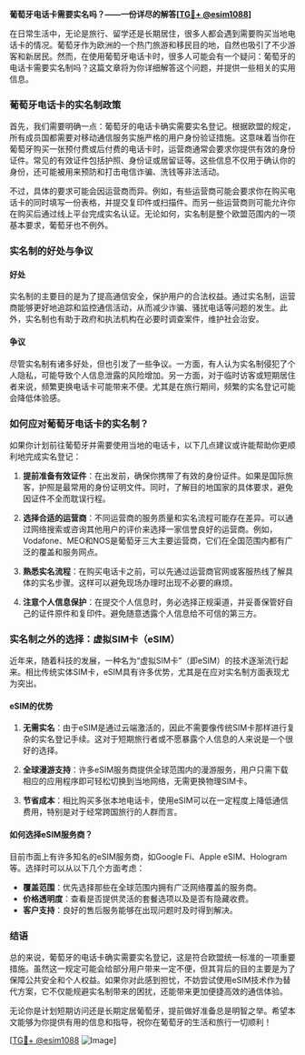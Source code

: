 **葡萄牙电话卡需要实名吗？——一份详尽的解答[[TG💪+ @esim1088](https://t.me/s/esim1088)]**

在日常生活中，无论是旅行、留学还是长期居住，很多人都会遇到需要购买当地电话卡的情况。葡萄牙作为欧洲的一个热门旅游和移民目的地，自然也吸引了不少游客和新居民。然而，在使用葡萄牙电话卡时，很多人可能会有一个疑问：葡萄牙的电话卡需要实名制吗？这篇文章将为你详细解答这个问题，并提供一些相关的实用信息。

### 葡萄牙电话卡的实名制政策

首先，我们需要明确一点：葡萄牙的电话卡确实需要实名登记。根据欧盟的规定，所有成员国都需要对移动通信服务实施严格的用户身份验证措施。这意味着当你在葡萄牙购买一张预付费或后付费的电话卡时，运营商通常会要求你提供有效的身份证件。常见的有效证件包括护照、身份证或居留证等。这些信息不仅用于确认你的身份，还可能被用来预防和打击电信诈骗、洗钱等非法活动。

不过，具体的要求可能会因运营商而异。例如，有些运营商可能会要求你在购买电话卡的同时填写一份表格，并提交复印件或扫描件。而另一些运营商则可能允许你在购买后通过线上平台完成实名认证。无论如何，实名制是整个欧盟范围内的一项基本要求，葡萄牙也不例外。

### 实名制的好处与争议

#### 好处

实名制的主要目的是为了提高通信安全，保护用户的合法权益。通过实名制，运营商能够更好地追踪和监控通信活动，从而减少诈骗、骚扰电话等问题的发生。此外，实名制也有助于政府和执法机构在必要时调查案件，维护社会治安。

#### 争议

尽管实名制有诸多好处，但也引发了一些争议。一方面，有人认为实名制侵犯了个人隐私，可能导致个人信息泄露的风险增加。另一方面，对于临时访客或短期居住者来说，频繁更换电话卡可能带来不便。尤其是在旅行期间，频繁的实名登记可能会降低体验感。

### 如何应对葡萄牙电话卡的实名制？

如果你计划前往葡萄牙并需要使用当地的电话卡，以下几点建议或许能帮助你更顺利地完成实名登记：

1. **提前准备有效证件**：在出发前，确保你携带了有效的身份证件。如果是国际旅客，护照是最常用的身份证明文件。同时，了解目的地国家的具体要求，避免因证件不全而耽误行程。

2. **选择合适的运营商**：不同运营商的服务质量和实名流程可能存在差异。可以通过网络搜索或咨询其他用户的评价来选择一家信誉良好的运营商。例如，Vodafone、MEO和NOS是葡萄牙三大主要运营商，它们在全国范围内都有广泛的覆盖和服务网点。

3. **熟悉实名流程**：在购买电话卡之前，可以先通过运营商官网或客服热线了解具体的实名步骤。这样可以避免现场办理时出现不必要的麻烦。

4. **注意个人信息保护**：在提交个人信息时，务必选择正规渠道，并妥善保管好自己的证件原件和复印件。避免随意透露个人信息给不可信的第三方。

### 实名制之外的选择：虚拟SIM卡（eSIM）

近年来，随着科技的发展，一种名为“虚拟SIM卡”（即eSIM）的技术逐渐流行起来。相比传统实体SIM卡，eSIM具有许多优势，尤其是在应对实名制方面表现尤为突出。

#### eSIM的优势

1. **无需实名**：由于eSIM是通过云端激活的，因此不需要像传统SIM卡那样进行复杂的实名登记手续。这对于短期旅行者或不愿暴露个人信息的人来说是一个很好的选择。

2. **全球漫游支持**：许多eSIM服务商提供全球范围内的漫游服务，用户只需下载相应的应用程序即可轻松切换到当地网络，无需更换物理SIM卡。

3. **节省成本**：相比购买多张本地电话卡，使用eSIM可以在一定程度上降低通信费用，特别是对于经常跨国旅行的人群而言。

#### 如何选择eSIM服务商？

目前市面上有许多知名的eSIM服务商，如Google Fi、Apple eSIM、Hologram等。选择时可以从以下几个方面考虑：

- **覆盖范围**：优先选择那些在全球范围内拥有广泛网络覆盖的服务商。
- **价格透明度**：查看是否提供灵活的套餐选项以及是否有隐藏收费。
- **客户支持**：良好的售后服务能够在出现问题时及时得到解决。

### 结语

总的来说，葡萄牙的电话卡确实需要实名登记，这是符合欧盟统一标准的一项重要措施。虽然这一规定可能会给部分用户带来一定不便，但其背后的目的主要是为了保障公共安全和个人权益。如果你对此感到担忧，不妨尝试使用eSIM技术作为替代方案，它不仅能规避实名制带来的困扰，还能带来更加便捷高效的通信体验。

无论你是计划短期访问还是长期定居葡萄牙，提前做好准备总是明智之举。希望本文能够为你提供有用的信息和指导，祝你在葡萄牙的生活和旅行一切顺利！

[[TG💪+ @esim1088](https://t.me/s/esim1088) ![Image](https://i.postimg.cc/4NQfJmqS/Snipaste-2025-05-13-00-14-12.png)]